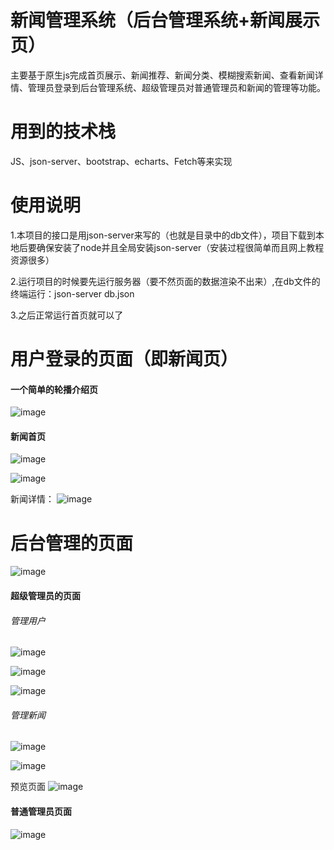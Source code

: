 # 新闻管理系统（后台管理系统+新闻展示页）
主要基于原生js完成首页展示、新闻推荐、新闻分类、模糊搜索新闻、查看新闻详情、管理员登录到后台管理系统、超级管理员对普通管理员和新闻的管理等功能。

# 用到的技术栈
JS、json-server、bootstrap、echarts、Fetch等来实现


# 使用说明

1.本项目的接口是用json-server来写的（也就是目录中的db文件），项目下载到本地后要确保安装了node并且全局安装json-server（安装过程很简单而且网上教程资源很多）

2.运行项目的时候要先运行服务器（要不然页面的数据渲染不出来）,在db文件的终端运行：json-server db.json

3.之后正常运行首页就可以了

# 用户登录的页面（即新闻页）

#### 一个简单的轮播介绍页
![image](https://github.com/BugKing111/NewsJS/assets/143703487/ab96e48f-a316-418a-979a-49468187c85c)

#### 新闻首页
![image](https://github.com/BugKing111/NewsJS/assets/143703487/1359a5f7-660f-48c7-8996-f264ce7d9152)

![image](https://github.com/BugKing111/NewsJS/assets/143703487/491c0618-a725-415a-9b34-0ece8c580492)

新闻详情：
![image](https://github.com/BugKing111/NewsJS/assets/143703487/829f17bc-2b16-4525-bdfb-fe290115c703)

# 后台管理的页面

![image](https://github.com/BugKing111/NewsJS/assets/143703487/a9adee55-6fe1-42f1-aecc-401cb3899e30)

#### 超级管理员的页面
###### 管理用户

![image](https://github.com/BugKing111/NewsJS/assets/143703487/29236611-43ed-42f9-91c6-75dc5b0541a5)

![image](https://github.com/BugKing111/NewsJS/assets/143703487/33b87b65-70f8-4ffc-b177-95c5e635a60d)

![image](https://github.com/BugKing111/NewsJS/assets/143703487/fed1ed7e-459a-4dfb-9aad-c89daab3ca95)

###### 管理新闻
![image](https://github.com/BugKing111/NewsJS/assets/143703487/770c95ae-090f-43de-bdda-2caa2ff7e8c9)

![image](https://github.com/BugKing111/NewsJS/assets/143703487/a0cb20a2-74bc-47ca-b03a-4d6957b63c51)

预览页面
![image](https://github.com/BugKing111/NewsJS/assets/143703487/fc4046e6-aad9-4cf4-84cf-d206d6645e35)


#### 普通管理员页面
![image](https://github.com/BugKing111/NewsJS/assets/143703487/e94ff331-2449-4652-9e35-7678c6de7718)











